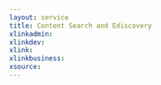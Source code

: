 ```yaml
---
layout: service
title: Content Search and Ediscovery
xlinkadmin: 
xlinkdev: 
xlink: 
xlinkbusiness: 
xsource: 
---
```

